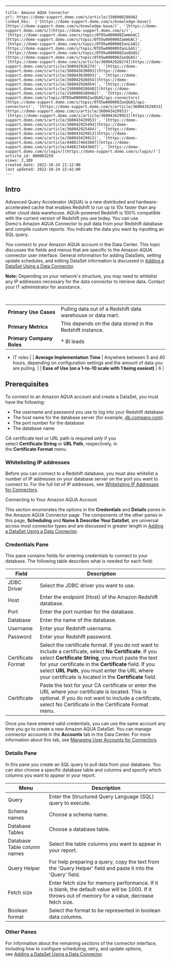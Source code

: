---
    title: Amazon AQUA Connector
    url: https://domo-support.domo.com/s/article/1500000280482
    linked_kbs:  ['[https://domo-support.domo.com/s/knowledge-base/](https://domo-support.domo.com/s/knowledge-base/)', '[https://domo-support.domo.com/s/](https://domo-support.domo.com/s/)', '[https://domo-support.domo.com/s/topic/0TO5w000000ZammGAC](https://domo-support.domo.com/s/topic/0TO5w000000ZammGAC)', '[https://domo-support.domo.com/s/topic/0TO5w000000ZanLGAS](https://domo-support.domo.com/s/topic/0TO5w000000ZanLGAS)', '[https://domo-support.domo.com/s/topic/0TO5w000000ZaoQGAS](https://domo-support.domo.com/s/topic/0TO5w000000ZaoQGAS)', '[https://domo-support.domo.com/s/article/360042926274](https://domo-support.domo.com/s/article/360042926274)', '[https://domo-support.domo.com/s/article/360043630093](https://domo-support.domo.com/s/article/360043630093)', '[https://domo-support.domo.com/s/article/360042926054](https://domo-support.domo.com/s/article/360042926054)', '[https://domo-support.domo.com/s/article/1500000280482](https://domo-support.domo.com/s/article/1500000280482)', '[https://domo-support.domo.com/s/topic/0TO5w000000ZaoQGAS/api-connectors](https://domo-support.domo.com/s/topic/0TO5w000000ZaoQGAS/api-connectors)', '[https://domo-support.domo.com/s/article/360043429933](https://domo-support.domo.com/s/article/360043429933)', '[https://domo-support.domo.com/s/article/360043429953](https://domo-support.domo.com/s/article/360043429953)', '[https://domo-support.domo.com/s/article/360042925494](https://domo-support.domo.com/s/article/360042925494)', '[https://domo-support.domo.com/s/article/360043429913](https://domo-support.domo.com/s/article/360043429913)', '[https://domo-support.domo.com/s/article/4408174643607](https://domo-support.domo.com/s/article/4408174643607)', '[https://domo-support.domo.com/s/login/](https://domo-support.domo.com/s/login/)']
    article_id: 000003259
    views: 2,109
    created_date: 2022-10-24 21:12:00
    last updated: 2022-10-24 22:42:00
    ---



Intro
-----


Advanced Query Accelerator (AQUA) is a new distributed and hardware-accelerated cache that enables Redshift to run up to 10x faster than any other cloud data warehouse. AQUA-powered Redshift is 100% compatible with the current version of Redshift you use today. You can use Domo's Amazon AQUA Connector to pull data from your Redshift database and compile custom reports. You indicate the data you want by inputting an SQL query.


You connect to your Amazon AQUA account in the Data Center. This topic discusses the fields and menus that are specific to the Amazon AQUA connector user interface. General information for adding DataSets, setting update schedules, and editing DataSet information is discussed in [Adding a DataSet Using a Data Connector](/s/article/360042926274).






**Note:** Depending on your network's structure, you may need to whitelist any IP addresses necessary for the data connector to retrieve data. Contact your IT administrator for assistance.



 




|  |  |
| --- | --- |
| **Primary Use Cases** | Pulling data out of a Redshift data warehouse or data mart. |
| **Primary Metrics** | This depends on the data stored in the Redshift instance. |
| **Primary Company Roles** | * BI leads
* IT roles
 |
| **Average Implementation Time** | Anywhere between 5 and 40 hours, depending on configuration settings and the amount of data you are pulling. |
| **Ease of Use (on a 1-to-10 scale with 1 being easiest)** | 6 |


Prerequisites
-------------


To connect to an Amazon AQUA account and create a DataSet, you must have the following:


* The username and password you use to log into your Redshift database
* The host name for the database server (for example, [db.company.com](http://db.company.com)).
* The port number for the database
* The database name


CA certificate text or URL path is required *only* if you select **Certificate String** or **URL Path**, respectively, in the **Certificate Format** menu.


### Whitelisting IP addresses


Before you can connect to a Redshift database, you must also whitelist a number of IP addresses on your database server on the port you want to connect to. For the full list of IP addresses, see [Whitelisting IP Addresses for Connectors](/s/article/360043630093 "Whitelisting IP Addresses for Connectors").


Connecting to Your Amazon AQUA Account


This section enumerates the options in the **Credentials** and **Details** panes in the Amazon AQUA Connector page. The components of the other panes in this page, **Scheduling** and **Name & Describe Your DataSet**, are universal across most connector types and are discussed in greater length in [Adding a DataSet Using a Data Connector](/s/article/360042926274 "Adding a DataSet Using a Data Connector").


### Credentials Pane


This pane contains fields for entering credentials to connect to your database. The following table describes what is needed for each field:   




| Field | Description |
| --- | --- |
| JDBC Driver | Select the JDBC driver you want to use.  |
| Host | Enter the endpoint (Host) of the Amazon Redshift database. |
| Port | Enter the port number for the database. |
| Database | Enter the name of the database. |
| Username | Enter your Redshift username. |
| Password | Enter your Redshift password. |
| Certificate Format | Select the certificate format. If you do not want to include a certificate, select **No Certificate**. If you select **Certificate String**, you must paste the text for your certificate in the **Certificate** field. If you select **URL Path**, you must enter the URL where your certificate is located in the **Certificate** field. |
| Certificate | Paste the text for your CA certificate or enter the URL where your certificate is located. This is optional. If you do not want to include a certificate, select No Certificate in the Certificate Format menu. |


Once you have entered valid credentials, you can use the same account any time you go to create a new Amazon AQUA DataSet. You can manage connector accounts in the **Accounts** tab in the Data Center. For more information about this tab, see [Managing User Accounts for Connectors](/s/article/360042926054 "Managing User Accounts for Connectors").


### Details Pane


In this pane you create an SQL query to pull data from your database. You can also choose a specific database table and columns and specify which columns you want to appear in your report.




| Menu | Description |
| --- | --- |
| Query | Enter the Structured Query Language (SQL) query to execute. |
| Schema names | Choose a schema name. |
| Database Tables | Choose a database table. |
| Database Table column names | Select the table columns you want to appear in your report.   |
| Query Helper | For help preparing a query, copy the text from the 'Query Helper' field and paste it into the 'Query' field. |
| Fetch size | Enter fetch size for memory performance. If it is blank, the default value will be 1000. If it throws out of memory for a value, decrease fetch size. |
| Boolean format | Select the format to be represented in boolean data columns. |


### Other Panes


For information about the remaining sections of the connector interface, including how to configure scheduling, retry, and update options, see [Adding a DataSet Using a Data Connector](/s/article/360042926274).

